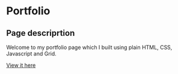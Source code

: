 # Portfolio

## Page descriprtion

 Welcome to my portfolio page which I built using plain HTML, CSS, Javascript and Grid.
 
[View it here](https://lubamay.github.io/portfolio-lubovmay/)
